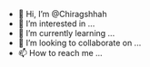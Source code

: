 - 👋 Hi, I’m @Chiragshhah
- 👀 I’m interested in ...
- 🌱 I’m currently learning ...
- 💞️ I’m looking to collaborate on ...
- 📫 How to reach me ...

<!---
Chiragshhah/Chiragshhah is a ✨ special ✨ repository because its `README.md` (this file) appears on your GitHub profile.
You can click the Preview link to take a look at your changes.
--->
